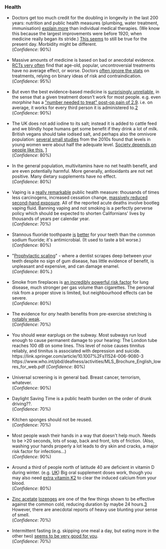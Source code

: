 
<!-- https://www.thennt.com/home-nnt/ -->

<h3>Health</h3>
<div>
<ul>
	<li>
		Doctors get too much credit for the doubling in longevity in the last 200 years: nutrition and public health measures (plumbing, water treatment, immunisation) <a href="{{deaton}}">explain more</a> than individual medical therapies. (We know this because the largest improvements were before 1920, when medicine really began its stride.) <a href="{{cutler}}">This seems</a> to still be true for the present day. Morbidity might be different.<br>
		(<i>Confidence</i>: 90%)
	</li>
	<br>
	<li>
		Massive amounts of medicine is based on bad or anecdotal evidence. <a href="{{reviews}}">RCTs very often</a> find that age-old, popular, uncontroversial treatments have no average effect, or worse. Doctors <a href="{{ignore}}">often ignore the stats</a> on treatments, relying on binary ideas of risk and contraindication.<br>
		(<i>Confidence</i>: 95%)
	</li>
	<br>
	<li>
		But even the best evidence-based medicine is <a href="{{nnt}}">surprisingly unreliable</a>, in the sense that a given treatment doesn't work for most people. e.g. even <i>morphine</i> has a <a href="{{morph}}">"number needed to treat" post-op pain of 2.9</a>. i.e. on average, it works for every third person it is administered to.<a href="#fn:2" id="fnref:2">2</a> <br>
		(<i>Confidence</i>: 90%)
	</li>
	<!--<br>
	 <li>
		The above implies gains from personalisation, cheap testing.
		(<i>Confidence</i>: 60%)
		https://www.gleech.org/pills 
	</li> -->
	<br>
	<li>
		The UK does not add iodine to its salt; instead it is added to cattle feed and we blindly hope humans get some benefit if they drink a lot of milk. British vegans should take iodised salt, and perhaps also the omnivore population: <a href="{{uk}}">several small studies</a> from the 2010s found that levels in young women were about half the adequate level.  <a href="{{io}}">Society depends on people like this.</a> <a href="#fn:1" id="fnref:1">1</a> <br>
		(<i>Confidence</i>: 80%)
	</li>
	<br>
	<li>
		In the general population, multivitamins have no net health benefit, and are even potentially harmful. More generally, antioxidants are not net positive. Many dietary supplements have no effect. <br>
		(<i>Confidence</i>: 80%)
	</li>
	<br>
	<li>
		Vaping is a <a href="{{vap}}">really remarkable</a> public health measure: thousands of times less carcinogens, increased cessation change, <a href="{{second}}">massively reduced second-hand exposure</a>. All of the reported acute deaths involve bootleg vaping fluid. Banning vaping and not smoking is a perfectly perverse policy which should be expected to shorten Californians' lives by thousands of years per calendar year.<br>
		(<i>Confidence</i>: 70%)
	</li>
	<br>
	<li>
		Stannous fluoride toothpaste <a href="{{stan}}">is</a> <a href="{{stan2}}">better</a> for your teeth than the common sodium fluoride; it's antimicrobial. (It used to taste a bit worse.) <br>
		(<i>Confidence</i>: 80%)
	</li>
	<br>
	<li>
		"<a href="{{scaling}}">Prophylactic scaling</a>" - where a dentist scrapes deep between your teeth despite no sign of gum disease, has little evidence of benefit, is unpleasant and expensive, and can damage enamel. <br>
		(<i>Confidence</i>: 80%.)
	</li>
	<br>
	<li>
		Smoke from fireplaces is <a href="{{wood}}">an incredibly powerful risk factor</a> for lung disease, much stronger per gas volume than cigarettes. The personal risk from a proper stove is limited, but neighbourhood effects can be severe.<br>
		(<i>Confidence</i>: 80%)
	</li>
	<br>
	<li>
		The evidence for <i>any</i> health benefits from pre-exercise stretching is <a href="{{stret}}">notably weak</a>. <br>
		(<i>Confidence</i>: 70%)
	</li>
	<br>
	<li>
		You should wear earplugs on the subway. Most subways run loud enough to cause permanent damage to your hearing: The London tube reaches 100 dB on some lines. This level of noise causes tinnitus reliably, and tinnitus is associated with depression and suicide.		https://link.springer.com/article/10.1007%2Fs11524-006-9080-3
		https://www.who.int/pbd/deafness/activities/MLS_Brochure_English_lowres_for_web.pdf
		(<i>Confidence</i>: 80%)
	</li>
	<br>
	<li>
		Universal screening is in general bad. Breast cancer, terrorism, whatever. <br>
		(<i>Confidence</i>: 90%)
	</li>
	<br>
	<li>
		Daylight Saving Time is a public health burden on the order of drunk driving??. <br>
		(<i>Confidence</i>: 70%)
	</li>
	<br>
	<li>
		Kitchen sponges should not be reused. <br>
		(<i>Confidence</i>: 70%)
	</li>
	<br>
	<!--  -->
	<li>
		Most people wash their hands in a way that doesn't help much. Needs to be >20 seconds, lots of soap, back and front, lots of friction. (Also, washing your hands properly a lot leads to dry skin and cracks, a major risk factor for infections...) <br>
		(<i>Confidence</i>: 90%)
	</li>
	<br>
	<!-- https://www.thennt.com/nnt/stents-stable-coronary-artery-disease/ -->
	<!-- https://www.vox.com/science-and-health/2017/11/3/16599072/stent-chest-pain-treatment-angina-not-effective -->
	<li>
		Around a third of people north of latitude 40 are deficient in vitamin D during winter. (e.g. <a href="{{d}}">UK</a>) Big oral supplement doses work, though you may also need <a href="{{k2}}">extra vitamin K2</a> to clear the induced calcium from your blood.<br>
		(<i>Confidence</i>: 80%)
	</li>
	<br>
	<li>
		<a href="{{singh}}">Zinc acetate</a> <a href="{{hemila}}">lozenges</a> are one of the few things shown to be effective against the common cold, reducing duration by maybe 24 hours.<a href="#fn:3" id="fnref:3">3</a> However, there are anecdotal reports of heavy use blunting your sense of smell. <br>
		(<i>Confidence</i>: 70%)
	</li>
	<br>
<!-- 	 -->
	<li>
		Intermittent fasting (e.g. skipping one meal a day, but eating more in the other two) <a href="{{long}}">seems to be very good for you</a>. <br>
		(<i>Confidence</i>: 70%)
	</li>



</ul>
</div>



